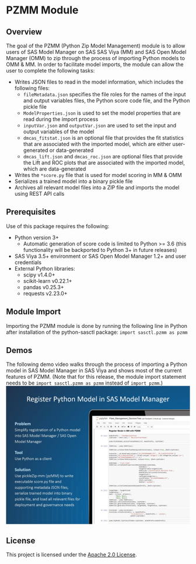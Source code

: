 # PZMM Module

## Overview

The goal of the PZMM (Python Zip Model Management) module is to allow users of SAS Model Manager on SAS SAS Viya (MM) and SAS Open Model Manager (OMM) to zip through the process of importing Python models to OMM & MM. In order to facilitate model imports, the module can allow the user to complete the following tasks:

* Writes JSON files to read in the model information, which includes the following files:
  * `fileMetadata.json` specifies the file roles for the names of the input and output variables files, the Python score code file, and the Python pickle file
  * `ModelProperties.json` is used to set the model properties that are read during the import process
  * `inputVar.json` and `outputVar.json` are used to set the input and output variables of the model
  * `dmcas_fitstat.json` is an optional file that provides the fit statistics that are associated with the imported model, which are either user-generated or data-generated
  * `dmcas_lift.json` and `dmcas_roc.json` are optional files that provide the Lift and ROC plots that are associated with the imported model, which are data-generated
* Writes the `*score.py` file that is used for model scoring in MM & OMM
* Serializes a trained model into a binary pickle file
* Archives all relevant model files into a ZIP file and imports the model using REST API calls

## Prerequisites

Use of this package requires the following:

* Python version 3+
  * Automatic generation of score code is limited to Python >= 3.6 (this functionality will be backported to Python 3+ in future releases)
* SAS Viya 3.5+ environment or SAS Open Model Manager 1.2+ and user credentials
* External Python libraries:
  * scipy v1.4.0+
  * scikit-learn v0.22.1+
  * pandas v0.25.3+
  * requests v2.23.0+

## Module Import

Importing the PZMM module is done by running the following line in Python after installation of the python-sasctl package:
`import sasctl.pzmm as pzmm`

## Demos

The following demo video walks through the process of importing a Python model in SAS Model Manager in SAS Viya and shows most of the current features of PZMM. (Note that for this release, the module import statement needs to be `import sasctl.pzmm as pzmm` instead of `import pzmm`.)
[<img src="pzmmintro.jpg" alt="drawing" width="600"/>](https://players.brightcove.net/3665946608001/default_default/index.html?videoId=6164663310001)

## License

This project is licensed under the [Apache 2.0 License](/LICENSE).


